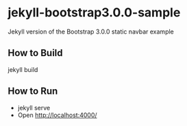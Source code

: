 jekyll-bootstrap3.0.0-sample
============================

Jekyll version of the Bootstrap 3.0.0 static navbar example

How to Build
------------
jekyll build


How to Run
----------
- jekyll serve
- Open [http://localhost:4000/](http://localhost:4000/)